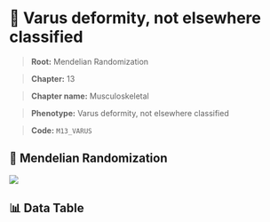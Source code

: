 # 🧪 Varus deformity, not elsewhere classified

> **Root:** Mendelian Randomization

> **Chapter:** 13  

> **Chapter name:** Musculoskeletal

> **Phenotype:** Varus deformity, not elsewhere classified  

> **Code:** `M13_VARUS`

## 🧬 Mendelian Randomization  

<img src="/MR/Figures/Forward/M13_VARUS.png"/>

## 📊 Data Table

<CsvTableMRF src="/public/MR/Data/Forward/M13_VARUS.csv"/>
